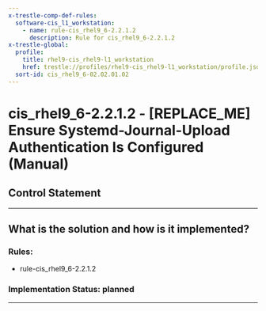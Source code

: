 ```yaml
---
x-trestle-comp-def-rules:
  software-cis_l1_workstation:
    - name: rule-cis_rhel9_6-2.2.1.2
      description: Rule for cis_rhel9_6-2.2.1.2
x-trestle-global:
  profile:
    title: rhel9-cis_rhel9-l1_workstation
    href: trestle://profiles/rhel9-cis_rhel9-l1_workstation/profile.json
  sort-id: cis_rhel9_6-02.02.01.02
---
```


# cis_rhel9_6-2.2.1.2 - \[REPLACE_ME\] Ensure Systemd-Journal-Upload Authentication Is Configured (Manual)

## Control Statement

______________________________________________________________________

## What is the solution and how is it implemented?

<!-- For implementation status enter one of: implemented, partial, planned, alternative, not-applicable -->

<!-- Note that the list of rules under ### Rules: is read-only and changes will not be captured after assembly to JSON -->

<!-- Add control implementation description here for control: cis_rhel9_6-2.2.1.2 -->

### Rules:

  - rule-cis_rhel9_6-2.2.1.2

### Implementation Status: planned

______________________________________________________________________
